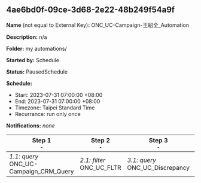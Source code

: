## 4ae6bd0f-09ce-3d68-2e22-48b249f54a9f

**Name** (not equal to External Key)**:** ONC_UC-Campaign-王紹全_Automation

**Description:** n/a

**Folder:** my automations/

**Started by:** Schedule

**Status:** PausedSchedule

**Schedule:**

* Start: 2023-07-31 07:00:00 +08:00
* End: 2023-07-31 07:00:00 +08:00
* Timezone: Taipei Standard Time
* Recurrance: run only once

**Notifications:** _none_


| Step 1<br>_<small>-</small>_ | Step 2<br>_<small>-</small>_ | Step 3<br>_<small>-</small>_ | Step 4<br>_<small>-</small>_ | Step 5<br>_<small>-</small>_ |
| --- | --- | --- | --- | --- |
| _1.1: query_<br>ONC_UC-Campaign_CRM_Query | _2.1: filter_<br>ONC_UC_FLTR | _3.1: query_<br>ONC_UC_Discrepancy | _4.1: query_<br>ONC_UC_Veeva_Openers | _5.1: query_<br>ONC_UC_Line_Openers |
